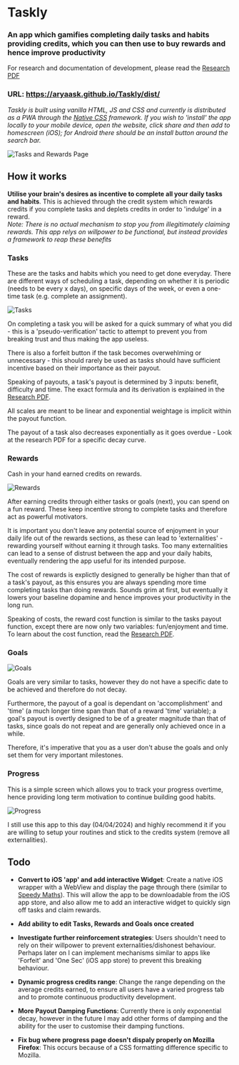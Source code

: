 # Taskly 

### An app which gamifies completing daily tasks and habits providing credits, which you can then use to buy rewards and hence improve productivity

For research and documentation of development, please read the [Research PDF](ResearchPDF.pdf)

### URL: https://aryaask.github.io/Taskly/dist/
*Taskly is built using vanilla HTML, JS and CSS and currently is distributed as a PWA through the [Native CSS](https://github.com/AryaaSk/Native) framework. If you wish to 'install' the app locally to your mobile device, open the website, click share and then add to homescreen (iOS); for Android there should be an install button around the search bar.*

![Tasks and Rewards Page](Previews/ColourSchemeComparison.png)

## How it works
**Utilise your brain's desires as incentive to complete all your daily tasks and habits**. This is achieved through the credit system which rewards credits if you complete tasks and deplets credits in order to 'indulge' in a reward. \
*Note: There is no actual mechanism to stop you from illegitimately claiming rewards. This app relys on willpower to be functional, but instead provides a framework to reap these benefits*

### Tasks
These are the tasks and habits which you need to get done everyday. There are different ways of scheduling a task, depending on whether it is periodic (needs to be every x days), on specific days of the week, or even a one-time task (e.g. complete an assignment).

![Tasks](Previews/Tasks.png)

On completing a task you will be asked for a quick summary of what you did - this is a 'pseudo-verification' tactic to attempt to prevent you from breaking trust and thus making the app useless.

There is also a forfeit button if the task becomes overwehlming or unnecessary - this should rarely be used as tasks should have sufficient incentive based on their importance as their payout.

Speaking of payouts, a task's payout is determined by 3 inputs: benefit, difficulty and time. The exact formula and its derivation is explained in the [Research PDF](ResearchPDF.pdf).

All scales are meant to be linear and exponential weightage is implicit within the payout function.

The payout of a task also decreases exponentially as it goes overdue - Look at the research PDF for a specific decay curve.

### Rewards
Cash in your hand earned credits on rewards.

![Rewards](Previews/Rewards.png)

After earning credits through either tasks or goals (next), you can spend on a fun reward. These keep incentive strong to complete tasks and therefore act as powerful motivators.

It is important you don't leave any potential source of enjoyment in your daily life out of the rewards sections, as these can lead to 'externalities' - rewarding yourself without earning it through tasks. Too many externalities can lead to a sense of distrust between the app and your daily habits, eventually rendering the app useful for its intended purpose.

The cost of rewards is explictly designed to generally be higher than that of a task's payout, as this ensures you are always spending more time completing tasks than doing rewards. Sounds grim at first, but eventually it lowers your baseline dopamine and hence improves your productivity in the long run.

Speaking of costs, the reward cost function is similar to the tasks payout function, except there are now only two variables: fun/enjoyment and time. To learn about the cost function, read the [Research PDF](ResearchPDF.pdf).

### Goals

![Goals](Previews/Goals.png)

Goals are very similar to tasks, however they do not have a specific date to be achieved and therefore do not decay.

Furthermore, the payout of a goal is dependant on 'accomplishment' and 'time' (a much longer time span than that of a reward 'time' variable); a goal's payout is overtly designed to be of a greater magnitude than that of tasks, since goals do not repeat and are generally only achieved once in a while.

Therefore, it's imperative that you as a user don't abuse the goals and only set them for very important milestones.

### Progress
This is a simple screen which allows you to track your progress overtime, hence providing long term motivation to continue building good habits.

![Progress](Previews/Progress.png)

I still use this app to this day (04/04/2024) and highly recommend it if you are willing to setup your routines and stick to the credits system (remove all externalities).

## Todo
 - **Convert to iOS 'app' and add interactive Widget**: Create a native iOS wrapper with a WebView and display the page through there (similar to [Speedy Maths](https://github.com/AryaaSk/SpeedyMaths)). This will allow the app to be downloadable from the iOS app store, and also allow me to add an interactive widget to quickly sign off tasks and claim rewards.

 - **Add ability to edit Tasks, Rewards and Goals once created**

 - **Investigate further reinforcement strategies**: Users shouldn't need to rely on their willpower to prevent externalities/dishonest behaviour. Perhaps later on I can implement mechanisms similar to apps like 'Forfeit' and 'One Sec' (iOS app store) to prevent this breaking behaviour.

 - **Dynamic progress credits range**: Change the range depending on the average credits earned, to ensure all users have a varied progress tab and to promote continuous productivity development.

 - **More Payout Damping Functions**: Currently there is only exponential decay, however in the future I may add other forms of damping and the ability for the user to customise their damping functions.

 - **Fix bug where progress page doesn't dispaly properly on Mozilla Firefox**: This occurs because of a CSS formatting difference specific to Mozilla.